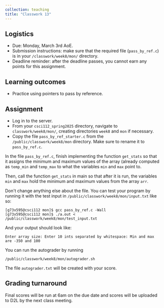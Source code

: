 ```yaml
---
collection: teaching
title: "Classwork 13"
---
```


## Logistics
* Due: Monday, March 3rd AoE.
* Submission instructions: make sure that the required file (`pass_by_ref.c`) is in your
	`/classwork/week8/mon/` directory.
* Deadline reminder: after the deadline passes, you cannot earn any points for
	this assignment.

## Learning outcomes
* Practice using pointers to pass by reference.

## Assignment

* Log in to the server.
* From your `csci112_spring2025` directory, navigate to `classwork/week8/mon/`, creating directories `week8` and `mon` if necessary.
* Copy the file `pass_by_ref_starter.c` from the `/public/classwork/week8/mon`
	directory. Make sure to rename it to `pass_by_ref.c`.

In the file `pass_by_ref.c`, finish implementing the function `get_stats` so that it assigns the minimum and maximum values of the array (already computed as
`temp_min` and `temp_max` to what the variables `min` and `max` point to.

Then, call the function `get_stats` in main so that after it is run, the
variables `min` and `max` hold the minimum and maximum values from the array
`arr`.

Don't change anything else about the file. You can test your program by running
it with the test input in `/public/classwork/week8/mon/input.txt` like so:

```
[g73x595@csci112 mon]$ gcc pass_by_ref.c -Wall
[g73x595@csci112 mon]$ ./a.out < /public/classwork/week8/mon/test_input.txt
```

And your output should look like:

```
Enter array size: Enter 10 ints separated by whitespace: Min and max are -350 and 100
```

You can run the autograder by running

```
/public/classwork/week8/mon/autograder.sh
```

The file `autograder.txt` will be created with your score.

## Grading turnaround
Final scores will be run at 6am on the due date and scores will be
uploaded to D2L by the next class meeting.
